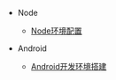 * Node

  - [Node环境配置](/dev-env/2018-06-01-node-env-config.md)

* Android

  - [Android开发环境搭建](/dev-env/2018-06-25-android-dev-env.md)

  

  

  
